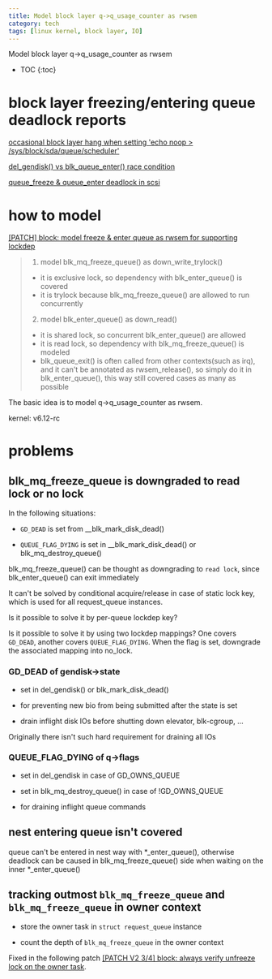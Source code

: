 ```yaml
---
title: Model block layer q->q_usage_counter as rwsem 
category: tech
tags: [linux kernel, block layer, IO]
---
```


Model block layer q->q_usage_counter as rwsem 

* TOC
{:toc}

# **block layer freezing/entering queue deadlock reports**

[occasional block layer hang when setting 'echo noop > /sys/block/sda/queue/scheduler'](https://bugzilla.kernel.org/show_bug.cgi?id=219166)

[del_gendisk() vs blk_queue_enter() race condition](https://lore.kernel.org/linux-block/20241003085610.GK11458@google.com)

[queue_freeze & queue_enter deadlock in scsi](https://lore.kernel.org/linux-block/ZxG38G9BuFdBpBHZ@fedora/T/#u)


# **how to model**

[\[PATCH\] block: model freeze & enter queue as rwsem for supporting lockdep](https://lore.kernel.org/linux-block/20241018013542.3013963-1-ming.lei@redhat.com/)

> 1) model blk_mq_freeze_queue() as down_write_trylock()
> - it is exclusive lock, so dependency with blk_enter_queue() is covered
> - it is trylock because blk_mq_freeze_queue() are allowed to run concurrently
> 
> 2) model blk_enter_queue() as down_read()
> - it is shared lock, so concurrent blk_enter_queue() are allowed
> - it is read lock, so dependency with blk_mq_freeze_queue() is modeled
> - blk_queue_exit() is often called from other contexts(such as irq), and
> it can't be annotated as rwsem_release(), so simply do it in
> blk_enter_queue(), this way still covered cases as many as possible

The basic idea is to model q->q_usage_counter as rwsem.

kernel: v6.12-rc

# **problems**

## blk_mq_freeze_queue is downgraded to read lock or no lock

In the following situations:

- `GD_DEAD` is set from __blk_mark_disk_dead()

- `QUEUE_FLAG_DYING` is set in __blk_mark_disk_dead() or blk_mq_destroy_queue()

blk_mq_freeze_queue() can be thought as downgrading to `read lock`, since
blk_enter_queue() can exit immediately

It can't be solved by conditional acquire/release in case of static lock key,
which is used for all request_queue instances.

Is it possible to solve it by per-queue lockdep key?

Is it possible to solve it by using two lockdep mappings? One covers `GD_DEAD`,
another covers `QUEUE_FLAG_DYING`. When the flag is set, downgrade the associated
mapping into no_lock.

### GD_DEAD of gendisk->state

- set in del_gendisk() or blk_mark_disk_dead()

- for preventing new bio from being submitted after the state is set

- drain inflight disk IOs before shutting down elevator, blk-cgroup, ...

Originally there isn't such hard requirement for draining all IOs

### QUEUE_FLAG_DYING of q->flags

- set in del_gendisk in case of GD_OWNS_QUEUE

- set in blk_mq_destroy_queue() in case of !GD_OWNS_QUEUE

- for draining inflight queue commands

## nest entering queue isn't covered

queue can't be entered in nest way with \*_enter_queue(), otherwise deadlock can be
caused in blk_mq_freeze_queue() side when waiting on the inner \*_enter_queue()

## tracking outmost `blk_mq_freeze_queue` and `blk_mq_freeze_queue` in owner context

- store the owner task in `struct request_queue` instance

- count the depth of `blk_mq_freeze_queue` in the owner context

Fixed in the following patch [\[PATCH V2 3\/4\] block: always verify unfreeze lock on the owner task](https://lore.kernel.org/linux-block/20241031133723.303835-4-ming.lei@redhat.com/).

